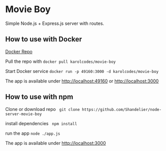 # Movie Boy

Simple Node.js + Express.js server with routes. 



## How to use with Docker

[Docker Repo](https://hub.docker.com/r/karolcodes/movie-boy)

Pull the repo with 
`docker pull karolcodes/movie-boy`

Start Docker service 
`docker run -p 49160:3000 -d karolcodes/movie-boy`

The app is available under [http://localhost:49160](http://localhost:49160/) or [http://localhost:3000](http://localhost:3000/)



## How to use with npm

Clone or download repo
` git clone https://github.com/Shandelier/node-server-movie-boy`

install dependencies
` npm install`

run the app
`node ./app.js`

The app is available under [http://localhost:3000](http://localhost:3000/)